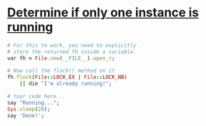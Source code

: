 [1]: http://rosettacode.org/wiki/Determine_if_only_one_instance_is_running

# [Determine if only one instance is running][1]

```ruby
# For this to work, you need to explicitly
# store the returned fh inside a variable.
var fh = File.new(__FILE__).open_r;
 
# Now call the flock() method on it
fh.flock(File::LOCK_EX | File::LOCK_NB)
    || die "I'm already running!";
 
# Your code here...
say "Running...";
Sys.sleep(20);
say 'Done!';
```
